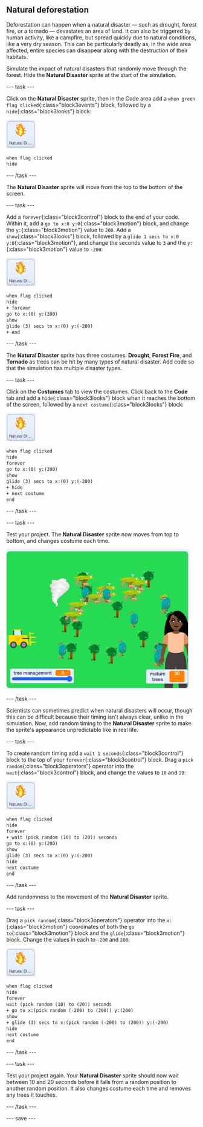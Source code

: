 ## Natural deforestation

Deforestation can happen when a natural disaster — such as drought, forest fire, or a tornado — devastates an area of land. It can also be triggered by human activity, like a campfire, but spread quickly due to natural conditions, like a very dry season. This can be particularly deadly as, in the wide area affected, entire species can disappear along with the destruction of their habitats.

Simulate the impact of natural disasters that randomly move through the forest. Hide the **Natural Disaster** sprite at the start of the simulation.

--- task ---

Click on the **Natural Disaster** sprite, then in the Code area add a `when green flag clicked`{:class="block3events"} block, followed by a `hide`{:class="block3looks"} block:

![image of the Natural Disaster sprite](images/natural-disaster-sprite.png)

```blocks3
when flag clicked
hide
```

--- /task ---

The **Natural Disaster** sprite will move from the top to the bottom of the screen.

--- task ---

Add a `forever`{:class="block3control"} block to the end of your code. Within it, add a `go to x:0 y:0`{:class="block3motion"} block, and change the `y:`{:class="block3motion"} value to `200`. Add a `show`{:class="block3looks"} block, followed by a `glide 1 secs to x:0 y:0`{:class="block3motion"}, and change the seconds value to `3` and the `y:`{:class="block3motion"} value to `-200`:

![image of the Natural Disaster sprite](images/natural-disaster-sprite.png)


```blocks3
when flag clicked
hide
+ forever
go to x:(0) y:(200)
show
glide (3) secs to x:(0) y:(-200)
+ end
```

--- /task ---

The **Natural Disaster** sprite has three costumes: **Drought**, **Forest Fire**, and **Tornado** as trees can be hit by many types of natural disaster. Add code so that the simulation has multiple disaster types.

--- task ---

 Click on the **Costumes** tab to view the costumes. Click back to the **Code** tab and add a `hide`{:class="block3looks"} block when it reaches the bottom of the screen, followed by a `next costume`{:class="block3looks"} block:

![image of the Natural Disaster sprite](images/natural-disaster-sprite.png)


```blocks3
when flag clicked
hide
forever
go to x:(0) y:(200)
show
glide (3) secs to x:(0) y:(-200)
+ hide
+ next costume
end
```

--- /task ---

--- task ---

Test your project. The **Natural Disaster** sprite now moves from top to bottom, and changes costume each time.

![image of the Natural Disaster on stage](images/disaster-on-stage.png)

--- /task ---

Scientists can sometimes predict when natural disasters will occur, though this can be difficult because their timing isn't always clear, unlike in the simulation. Now, add random timing to the **Natural Disaster** sprite to make the sprite's appearance unpredictable like in real life.

--- task ---

To create random timing add a `wait 1 seconds`{:class="block3control"} block to the top of your `forever`{:class="block3control"} block. Drag a `pick random`{:class="block3operators"} operator into the `wait`{:class="block3control"} block, and change the values to `10` and `20`:

![image of the Natural Disaster sprite](images/natural-disaster-sprite.png)


```blocks3
when flag clicked
hide
forever
+ wait (pick random (10) to (20)) seconds
go to x:(0) y:(200)
show
glide (3) secs to x:(0) y:(-200)
hide
next costume
end
```

--- /task ---

Add randomness to the movement of the **Natural Disaster** sprite.

--- task ---

Drag a `pick random`{:class="block3operators"} operator into the `x:`{:class="block3motion"} coordinates of both the `go to`{:class="block3motion"} block and the `glide`{:class="block3motion"} block. Change the values in each to `-200` and `200`:

![image of the Natural Disaster sprite](images/natural-disaster-sprite.png)


```blocks3
when flag clicked
hide
forever
wait (pick random (10) to (20)) seconds
+ go to x:(pick random (-200) to (200)) y:(200)
show
+ glide (3) secs to x:(pick random (-200) to (200)) y:(-200)
hide
next costume
end
```

--- /task ---

--- task ---

Test your project again. Your **Natural Disaster** sprite should now wait between 10 and 20 seconds before it falls from a random position to another random position. It also changes costume each time and removes any trees it touches.

--- /task ---

--- save ---

